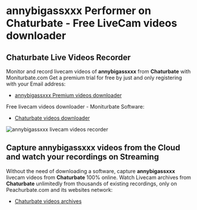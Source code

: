# annybigassxxx Performer on Chaturbate - Free LiveCam videos downloader

## Chaturbate Live Videos Recorder

Monitor and record livecam videos of **annybigassxxx** from **Chaturbate** with Moniturbate.com
Get a premium trial for free by just and only registering with your Email address:
* [annybigassxxx Premium videos downloader](https://moniturbate.com/request-demo-licence-key.html)

Free livecam videos downloader - Moniturbate Software:
* [Chaturbate videos downloader](https://moniturbate.com/moniturbate-download-software.html)

![annybigassxxx livecam videos recorder](https://peachurnet.com/templates/moniturbate-software.png)


## Capture annybigassxxx videos from the Cloud and watch your recordings on Streaming

Without the need of downloading a software, capture **annybigassxxx** livecam videos from **Chaturbate** 100% online.
Watch Livecam archives from **Chaturbate** unlimitedly from thousands of existing recordings, only on Peachurbate.com and its websites network:
* [Chaturbate videos archives](https://peachurnet.com/)